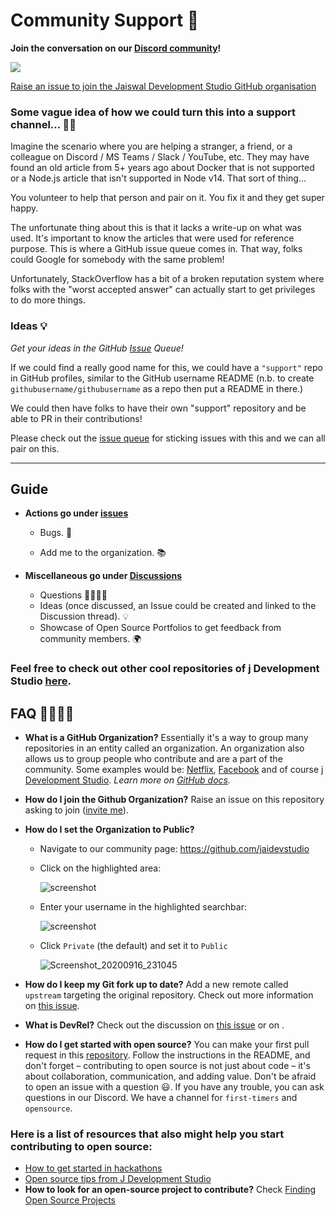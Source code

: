 # Community Support 🤝

 **Join the conversation on our [Discord community](https://discord.gg/wXFWgsAuzR)!**

<img src="https://user-images.githubusercontent.com/85981735/130237213-e8a8204e-6ddd-4665-87cc-07f15baa4185.png">

<!-- ALL-CONTRIBUTORS-BADGE:START - Do not remove or modify this section -->

<!-- ALL-CONTRIBUTORS-BADGE:END -->

[Raise an issue to join the Jaiswal Development Studio GitHub organisation]("https://github.com/jaidevstudio/support/issues/new?assignees=&labels=invite+me+to+the+organisation&template=invitation.yml&title=Please+invite+me+to+the+GitHub+Community+Organization)

### Some vague idea of how we could turn this into a support channel... 🤔💭

Imagine the scenario where you are helping a stranger, a friend, or a colleague on Discord / MS Teams / Slack / YouTube, etc. They may have found an old article from 5+ years ago about Docker that is not supported or a Node.js article that isn't supported in Node v14. That sort of thing...

You volunteer to help that person and pair on it. You fix it and they get super happy.

The unfortunate thing about this is that it lacks a write-up on what was used. It's important to know the articles that were used for reference purpose. This is where a GitHub issue queue comes in. That way, folks could Google for somebody with the same problem!

Unfortunately, StackOverflow has a bit of a broken reputation system where folks with the "worst accepted answer" can actually start to get privileges to do more things.

### Ideas 💡

*Get your ideas in the GitHub [Issue](https://github.com/Jaidevstudio/support/issues) Queue!*

If we could find a really good name for this, we could have a `"support"` repo in GitHub profiles, similar to the GitHub username README (n.b. to create `githubusername/githubusername` as a repo then put a README in there.)

We could then have folks to have their own "support" repository and be able to PR in their contributions!

Please check out the [issue queue](https://github.com/jaidevstudio/support/issues) for sticking issues with this and we can all pair on this.

---
 ## Guide

   - **Actions go under [issues](https://github.com/jaidevstudio/support/issues)**
   
      - Bugs. 🐛
      
      - Add me to the organization. 📚
      
   - **Miscellaneous go under [Discussions](https://github.com/jaidevstudio/support/discussions)**
   
     - Questions 🤷‍♂️🤷‍♀️
     - Ideas (once discussed, an Issue could be created and linked to the Discussion thread). 💡
	 - Showcase of Open Source Portfolios to get feedback from community members. 🌍
    
  ### Feel free to check out other cool repositories of j Development Studio <a href='https://github.com/jaidevstudio'>here</a>.

## FAQ 🙋‍♀️🙋‍♂️
- **What is a GitHub Organization?** Essentially it's a way to group many repositories in an entity called an organization. An organization also allows us to group people who contribute and are a part of the community. Some examples would be: [Netflix](https://github.com/Netflix), [Facebook](https://github.com/facebook) and of course [j Development Studio](https://github.com/jaidevstudio).
*Learn more on [GitHub docs](https://docs.github.com/en/github/setting-up-and-managing-organizations-and-teams/about-organizations).*

- **How do I join the Github Organization?** Raise an issue on this repository asking to join ([invite me](https://github.com/jaidevstudio/support/issues/new?assignees=&labels=invite+me+to+the+organisation&template=invitation.md&title=Please+invite+me+to+the+GitHub+Community+Organization)).

- **How do I set the Organization to Public?**
	- Navigate to our community page: https://github.com/jaidevstudio
	
	- Click on the highlighted area:
	
		![screenshot](https://user-images.githubusercontent.com/13745974/101496938-47da5000-3962-11eb-8ab3-8fd3ea327d1d.png)
	
	- Enter your username in the highlighted searchbar:
	
		![screenshot](https://user-images.githubusercontent.com/13745974/102218327-b3c63680-3ed5-11eb-9295-aafa5e59ebfd.png)
	
	- Click `Private` (the default) and set it to `Public`
	
		![Screenshot_20200916_231045](https://user-images.githubusercontent.com/17693494/93422970-26d9f580-f872-11ea-870d-4406db20e9d5.png)
	
	
- **How do I keep my Git fork up to date?** Add a new remote called `upstream` targeting the original repository. Check out more information on [this issue](https://github.com/jaidevstudio/support/issues/).
- **What is DevRel?** Check out the discussion on [this issue](https://github.com/jaidevstudio/support/issues/) or on .
- **How do I get started with open source?** You can make your first pull request in this [repository](https://github.com/jaidevstudio/support/issues). Follow the instructions in the README, and don't forget – contributing to open source is not just about code – it's about collaboration, communication, and adding value. Don't be afraid to open an issue with a question :smiley:. If you have any trouble, you can ask questions in our Discord. We have a channel for `first-timers` and `opensource`.

### Here is a list of resources that also might help you start contributing to open source:
  - [How to get started in hackathons](https://github.com/jaidevstudio/support/issues/)
  - [Open source tips from J Development Studio](https://github.com/jaidevstudio/support/tree/main/tips)
- **How to look for an open-source project to contribute?** Check [Finding Open Source Projects](./tips/finding-open-source-projects.md)
